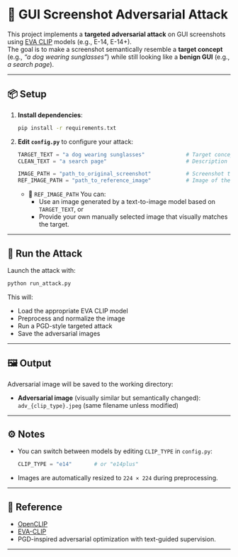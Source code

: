 # 🐶 GUI Screenshot Adversarial Attack

This project implements a **targeted adversarial attack** on GUI screenshots using [EVA CLIP](https://github.com/BAAI-EVAL/EVA) models (e.g., E-14, E-14+).  
The goal is to make a screenshot semantically resemble a **target concept** (e.g., *“a dog wearing sunglasses”*) while still looking like a **benign GUI** (e.g., *a search page*).

---

## 📦 Setup

1. **Install dependencies**:
   ```bash
   pip install -r requirements.txt
   ```

2. **Edit `config.py`** to configure your attack:

   ```python
   TARGET_TEXT = "a dog wearing sunglasses"             # Target concept to simulate
   CLEAN_TEXT = "a search page"                         # Description of original GUI

   IMAGE_PATH = "path_to_original_screenshot"           # Screenshot to be attacked
   REF_IMAGE_PATH = "path_to_reference_image"           # Image of the target concept
   ```

   - 🔹 `REF_IMAGE_PATH` You can:
     - Use an image generated by a text-to-image model based on `TARGET_TEXT`, or
     - Provide your own manually selected image that visually matches the target.

---

## 🚀 Run the Attack

Launch the attack with:

```bash
python run_attack.py
```

This will:
- Load the appropriate EVA CLIP model
- Preprocess and normalize the image
- Run a PGD-style targeted attack
- Save the adversarial images

---

## 🖼️ Output

Adversarial image will be saved to the working directory:

- **Adversarial image** (visually similar but semantically changed):  
  `adv_{clip_type}.jpeg` (same filename unless modified)

---

## ⚙️ Notes

- You can switch between models by editing `CLIP_TYPE` in `config.py`:
  ```python
  CLIP_TYPE = "e14"       # or "e14plus"
  ```

- Images are automatically resized to `224 × 224` during preprocessing.

---

## 🧪 Reference

- [OpenCLIP](https://github.com/mlfoundations/open_clip)
- [EVA-CLIP](https://arxiv.org/abs/2303.15389)
- PGD-inspired adversarial optimization with text-guided supervision.

---
